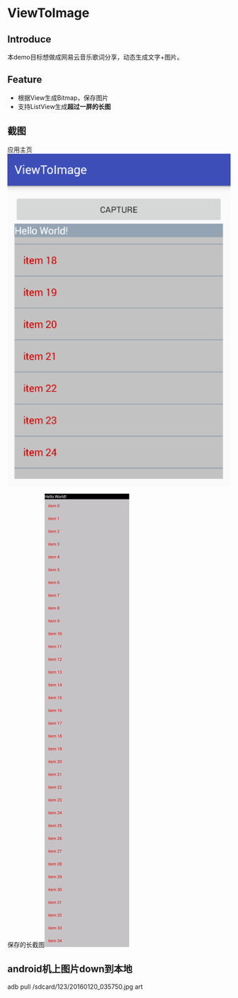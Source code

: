 # ViewToImage

## Introduce
本demo目标想做成网易云音乐歌词分享，动态生成文字+图片。

## Feature
* 根据View生成Bitmap，保存图片
* 支持ListView生成**超过一屏的长图**

## 截图

应用主页![应用主页](art/main.png)

保存的长截图![保存的截图](art/20160120_035750.jpg)

## android机上图片down到本地
adb pull /sdcard/123/20160120_035750.jpg art


